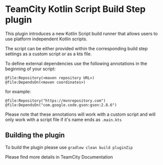 # TeamCity Kotlin Script Build Step plugin

This plugin introduces a new Kotlin Script build runner that allows users to use platform independent Kotlin scripts. 

The script can be either provided within the corresponding build step settings as a custom script or as a kts file.

To define external dependencies use the following annotations in the beginning of your script:

```
@file:Repository(<maven repository URL>)
@file:DependsOn(<maven coordinates>)
```

for example:

```
@file:Repository("https://mvnrepository.com")
@file:DependsOn("com.google.code.gson:gson:2.8.6")
```

Please note that these annotations will work with a custom script and will only work with a script file if it's name ends as `.main.kts`

## Building the plugin

To build the plugin please use `gradlew clean build pluginZip` 

Please find more details in TeamCity Documentation
 
